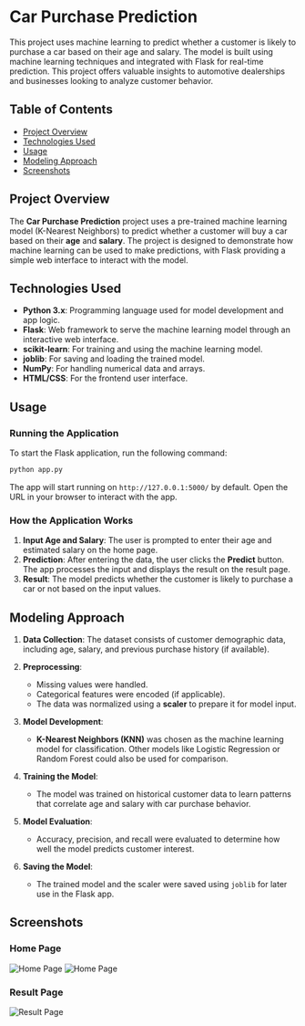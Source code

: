 # Car Purchase Prediction

This project uses machine learning to predict whether a customer is likely to purchase a car based on their age and salary. The model is built using machine learning techniques and integrated with Flask for real-time prediction. This project offers valuable insights to automotive dealerships and businesses looking to analyze customer behavior.

## Table of Contents
- [Project Overview](#project-overview)
- [Technologies Used](#technologies-used)
- [Usage](#usage)
- [Modeling Approach](#modeling-approach)
- [Screenshots](#screenshots)

## Project Overview
The **Car Purchase Prediction** project uses a pre-trained machine learning model (K-Nearest Neighbors) to predict whether a customer will buy a car based on their **age** and **salary**. The project is designed to demonstrate how machine learning can be used to make predictions, with Flask providing a simple web interface to interact with the model.

## Technologies Used
- **Python 3.x**: Programming language used for model development and app logic.
- **Flask**: Web framework to serve the machine learning model through an interactive web interface.
- **scikit-learn**: For training and using the machine learning model.
- **joblib**: For saving and loading the trained model.
- **NumPy**: For handling numerical data and arrays.
- **HTML/CSS**: For the frontend user interface.

## Usage

### Running the Application
To start the Flask application, run the following command:
```bash
python app.py
```

The app will start running on `http://127.0.0.1:5000/` by default. Open the URL in your browser to interact with the app.

### How the Application Works
1. **Input Age and Salary**: The user is prompted to enter their age and estimated salary on the home page.
2. **Prediction**: After entering the data, the user clicks the **Predict** button. The app processes the input and displays the result on the result page.
3. **Result**: The model predicts whether the customer is likely to purchase a car or not based on the input values.

## Modeling Approach

1. **Data Collection**: The dataset consists of customer demographic data, including age, salary, and previous purchase history (if available).
   
2. **Preprocessing**:
   - Missing values were handled.
   - Categorical features were encoded (if applicable).
   - The data was normalized using a **scaler** to prepare it for model input.

3. **Model Development**:
   - **K-Nearest Neighbors (KNN)** was chosen as the machine learning model for classification. Other models like Logistic Regression or Random Forest could also be used for comparison.
   
4. **Training the Model**:
   - The model was trained on historical customer data to learn patterns that correlate age and salary with car purchase behavior.

5. **Model Evaluation**:
   - Accuracy, precision, and recall were evaluated to determine how well the model predicts customer interest.

6. **Saving the Model**:
   - The trained model and the scaler were saved using `joblib` for later use in the Flask app.

## Screenshots

### Home Page
![Home Page](https://github.com/user-attachments/assets/7cc19f3c-8936-429c-a2ca-85910ff7893f)
![Home Page](https://github.com/user-attachments/assets/44804cce-4664-4580-a4dc-bddf95089b85)


### Result Page
![Result Page](https://github.com/user-attachments/assets/e1337b28-def4-42cf-a4b0-46beb4b45d4f)

